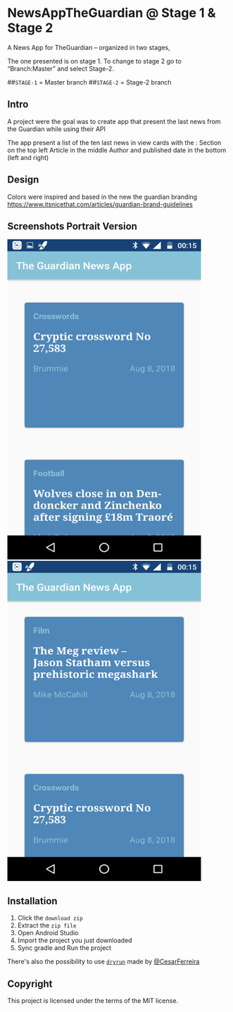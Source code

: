 # NewsAppTheGuardian @ Stage 1 & Stage 2
A News App for TheGuardian – organized in two stages,

The one presented is on stage 1. To change to stage 2 go to “Branch:Master” and select Stage-2.

##`STAGE-1` = Master branch
##`STAGE-2` = Stage-2 branch

## Intro
A project were the goal was to create app that present the last news from the Guardian while using their API

The app present a list of the ten last news in view cards with the :
Section on the top left
Article in the middle
Author and published date in the bottom (left and right)

## Design
Colors were inspired and based in the new the guardian branding
https://www.itsnicethat.com/articles/guardian-brand-guidelines

## **Screenshots Portrait Version**

<img src="https://github.com/whybandre/NewsAppTheGuardian-Stage-1/blob/master/NewsAppTheGuardian-preview-1.png" 
data-canonical-src="https://github.com/whybandre/NewsAppTheGuardian-Stage-1/blob/master/NewsAppTheGuardian-preview-1.png" 
width="440" height="727" /> 
<img src="https://github.com/whybandre/NewsAppTheGuardian-Stage-1/blob/master/NewsAppTheGuardian-preview-2.png" 
data-canonical-src="https://github.com/whybandre/NewsAppTheGuardian-Stage-1/blob/master/NewsAppTheGuardian-preview-2.png" 
width="440" height="727" /> 


<h2>Installation</h2>

1. Click the `download zip`
2. Extract the `zip file`
3. Open Android Studio
4. Import the project you just downloaded
5. Sync gradle and Run the project

There's also the possibility to use <a href="https://github.com/cesarferreira/dryrun" target="_blank">`dryrun`</a> made by <a href="https://github.com/cesarferreira" target="_blank">@CesarFerreira</a>

## Copyright
This project is licensed under the terms of the MIT license.
